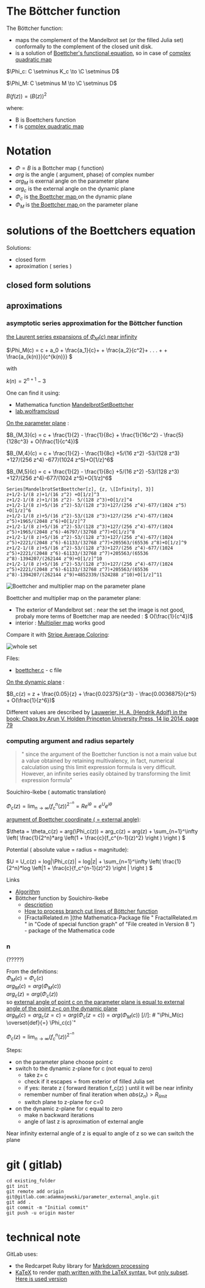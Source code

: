 
# The Böttcher function
The Böttcher function:
* maps the complement of the Mandelbrot set (or the filled Julia set)  conformally to the complement of the closed unit disk.
* is a solution of [Boettcher's functional equation](https://en.wikipedia.org/wiki/B%C3%B6ttcher%27s_equation), so in case of [complex quadratic map](https://en.wikipedia.org/wiki/Complex_quadratic_polynomial)

$`\Phi_c: C \setminus K_c \to \C \setminus D`$

$`\Phi_M: C \setminus M \to \C \setminus D`$

$`B(f(z)) = (B(z))^2`$

where:

 - B is Boettchers function
 - f is [complex quadratic map](https://en.wikipedia.org/wiki/Complex_quadratic_polynomial)



# Notation
* $`\Phi = B`$ is a Bottcher map ( function)
* $`arg`$ is the angle ( argument, phase) of complex number
* $`arg_M`$ is exernal angle on the parameter plane
* $`arg_c`$ is the external angle on the dynamic plane
* $`\Phi_c`$ is [the Boettcher map ](https://en.wikipedia.org/wiki/External_ray#Dynamical_plane_.3D_z-plane) on the dynamic plane
* $`\Phi_M`$ is [the Boettcher map ](https://en.wikipedia.org/wiki/External_ray#Dynamical_plane_.3D_z-plane) on the parameter plane


# solutions of the Boettchers equation



Solutions: 
* closed form 
* aproximation ( series )

## closed form solutions

## aproximations




### asymptotic series approximation for the Böttcher function



[the Laurent series expansions of $`\Phi_M(c)`$ near infinity](https://sites.math.washington.edu/~morrow/336_14/papers/alain.pdf)

$`\Phi_M(c) = c + a_0 + \frac{a_1}{c}+ + \frac{a_2}{c^2}+ . . . + + \frac{a_{k(n)}}{c^{k(n)}} `$

with 

$`k (n) = 2^{n+1} - 3`$





One can find it using:
* Mathematica function [MandelbrotSetBoettcher](http://reference.wolfram.com/language/ref/MandelbrotSetBoettcher.html)
* [lab.wolframcloud](https://lab.wolframcloud.com/app/objects/4ef1f57b-368e-41ab-bd5e-dee05dd9b7c3) 

[On the parameter plane](http://reference.wolfram.com/language/ref/MandelbrotSetBoettcher.html) : 

$`B_{M,3}(c) = c + \frac{1}{2} - \frac{1}{8c} + \frac{1}{16c^2} - \frac{5}{128c^3} + O(\frac{1}{c^4})`$

$`B_{M,4}(c) = c + \frac{1}{2} - \frac{1}{8c}        +5/(16 z^2)       -53/(128 z^3)       +127/(256 z^4)  -677/(1024 z^5)+O[1/z]^6`$

$`B_{M,5}(c) = c + \frac{1}{2} - \frac{1}{8c}        +5/(16 z^2)        -53/(128 z^3)        +127/(256 z^4)-677/(1024 z^5)+O[1/z]^6`$

```
Series[MandelbrotSetBoettcher[z], {z, \[Infinity], 3}]
z+1/2-1/(8 z)+1/(16 z^2) +O[1/z]^3
z+1/2-1/(8 z)+1/(16 z^2)- 5/(128 z^3)+O[1/z]^4
z+1/2-1/(8 z)+5/(16 z^2)-53/(128 z^3)+127/(256 z^4)-677/(1024 z^5)  +O[1/z]^6
z+1/2-1/(8 z)+5/(16 z^2)-53/(128 z^3)+127/(256 z^4)-677/(1024 z^5)+1965/(2048 z^6)+O[1/z]^7
z+1/2-1/(8 z)+5/(16 z^2)-53/(128 z^3)+127/(256 z^4)-677/(1024 z^5)+1965/(2048 z^6)-46797/(32768 z^7)+O[1/z]^8
z+1/2-1/(8 z)+5/(16 z^2)-53/(128 z^3)+127/(256 z^4)-677/(1024 z^5)+2221/(2048 z^6)-61133/(32768 z^7)+205563/(65536 z^8)+O[1/z]^9
z+1/2-1/(8 z)+5/(16 z^2)-53/(128 z^3)+127/(256 z^4)-677/(1024 z^5)+2221/(2048 z^6)-61133/(32768 z^7)+205563/(65536 z^8)-1394207/(262144 z^9)+O[1/z]^10
z+1/2-1/(8 z)+5/(16 z^2)-53/(128 z^3)+127/(256 z^4)-677/(1024 z^5)+2221/(2048 z^6)-61133/(32768 z^7)+205563/(65536 z^8)-1394207/(262144 z^9)+4852339/(524288 z^10)+O[1/z]^11
```




![Boettcher and multiplier map on the parameter plane](boettcher.png)


Boettcher and multiplier map on the parameter plane:
* The exterior of Mandelbrot set : near the set the image is not good, probaly more terms of Boettcher map are needed : $` O(\frac{1}{c^4})`$
*  interior : [Multiplier map](https://en.wikibooks.org/wiki/Fractals/Iterations_in_the_complex_plane/def_cqp#Multiplier_map) works good 

Compare it with [Stripe Average Coloring](README.md#stripe-average-coloring-or-method-sam-or-sac):

![whole set ](samm.png)


Files:
* [boettcher.c](boettcher.c) - c file


[On the dynamic plane](http://reference.wolfram.com/language/ref/JuliaSetBoettcher.html) : 

$`B_c(z) = z + \frac{0.05}{z} + \frac{0.02375}{z^3} - \frac{0.0036875}{z^5} + O(\frac{1}{z^6})`$


Different values are described by [Lauwerier, H. A. (Hendrik Adolf) in the book: Chaos by Arun V. Holden Princeton University Press, 14 lip 2014, page 79](https://books.google.pl/books?id=SvT_AwAAQBAJ&pg=PA49&lpg=PA49&dq=%22boettcher+function%22&source=bl&ots=KIAZpgX-9y&sig=r1OztpQT7ITgGWSwtBBG1ipvVyY&hl=pl&sa=X&ved=0ahUKEwj49_f2teDWAhWGa1AKHWu1BAkQ6AEIQjAD#v=onepage&q=%22boettcher%20function%22&f=false)

### computing argument and radius separtely



>" since the argument of the Boettcher function is not a main value but a value obtained by retaining multivalency, in fact, numerical calculation using this limit expression formula is very difficult. However, an infinite series easily obtained by transforming the limit expression formula"  


Souichiro-Ikebe ( automatic translation)  



$` \Phi_c(z) = \lim_{n\to \infty} (f_c^n(z))^{2^{-n}}  = R e^{i \theta}  = e^U e^{i \theta}`$


[argument of Boettcher coordinate ( = external angle)](README.md#series-expansion-formula-for-computing-external-angle): 

$`\theta = \theta_c(z) = arg(\Phi_c(z)) = arg_c(z) = arg(z) + \sum_{n=1}^\infty \left( \frac{1}{2^n}*arg \left(1 + \frac{c}{f_c^{n-1}(z)^2}     \right ) \right )  `$


Potential ( absolute value = radius = magnitude):

$`U = U_c(z) = log|\Phi_c(z)| =  log|z| + \sum_{n=1}^\infty \left( \frac{1}{2^n}*log \left|1 + \frac{c}{f_c^{n-1}(z)^2}     \right | \right )  `$


Links
* [Algorithm](https://en.wikibooks.org/wiki/Fractals/Iterations_in_the_complex_plane/boettcher#ArgPhi_-_External_angle_-_angular_component_of_complex_potential)
* Böttcher function by Souichiro-Ikebe
  * [description](http://math-functions-1.watson.jp/sub1_spec_390.html#section060)
  * [How to process branch cut lines of Böttcher function](http://math-functions-1.watson.jp/sub4_math_020.html#section030)
  * [FractalRelated.m ](the Mathematica-Package file " FractalRelated.m " in "Code of special function graph" of "File created in Version 8 ") - package of the Mathematica code


### n

(?????)

From the definitions:  
$`\Phi_M(c) = \Phi_c(c)`$  
$`arg_M(c)  = arg(\Phi_M(c)) `$  
$`arg_c(z) = arg(\Phi_c(z)) `$  
so [external angle of point c on the parameter plane is equal to external angle of the point z=c on the dynamic plane](https://en.wikipedia.org/wiki/External_ray)  
$`arg_M(c) = arg_c(z=c) = arg(\Phi_c(z= c)) = arg(\Phi_M(c)) `$
[//]: # "\Phi_M(c) \overset{def}{=} \Phi_c(c)`"




$` \Phi_c(z) = \lim_{n\to \infty} (f_c^n(z))^{2^{-n}} `$



Steps:
* on the parameter plane choose point c
* switch to the dynamic z-plane for c (not equal to zero)
  * take z= c 
  * check if it escapes = from exterior of filled Julia set
  * if yes: iterate z ( forward iteration  f_c(z) ) until it will be near infinity
  * remember number of final iteration when $`abs(z_n) > R_{limit} `$
  * switch plane to z-plane for c=0
* on the dynamic z-plane for c equal to zero
  * make n backward iterations 
  * angle of last z is aproximation of external angle 
  
  
  
Near infinity external angle of z is equal to angle of z so we can switch the plane


# git ( gitlab)

```
cd existing_folder
git init
git remote add origin git@gitlab.com:adammajewski/parameter_external_angle.git
git add .
git commit -m "Initial commit"
git push -u origin master
```


# technical note
GitLab uses:
* the Redcarpet Ruby library for [Markdown processing](https://gitlab.com/gitlab-org/gitlab-ce/blob/master/doc/user/markdown.md)
* [KaTeX](https://khan.github.io/KaTeX/) to render [math written with the LaTeX syntax](https://gitlab.com/gitlab-org/gitlab-ce/blob/master/doc/user/markdown.md), but [only subset](https://khan.github.io/KaTeX/function-support.html). [Here is used version](https://github.com/gitlabhq/gitlabhq/blob/a0715f079c143a362a7f6157db45020b8432003e/vendor/assets/javascripts/katex.js)

 
